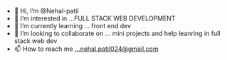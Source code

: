 - 👋 Hi, I’m @Nehal-patil
- 👀 I’m interested in ...FULL STACK WEB DEVELOPMENT    
- 🌱 I’m currently learning ... front end dev
- 💞️ I’m looking to collaborate on ... mini projects and help leanring in full stack web dev
- 📫 How to reach me ...nehal.patil024@gmail.com

<!---
Nehal-patil/Nehal-patil is a ✨ special ✨ repository because its `README.md` (this file) appears on your GitHub profile.
You can click the Preview link to take a look at your changes.
--->
